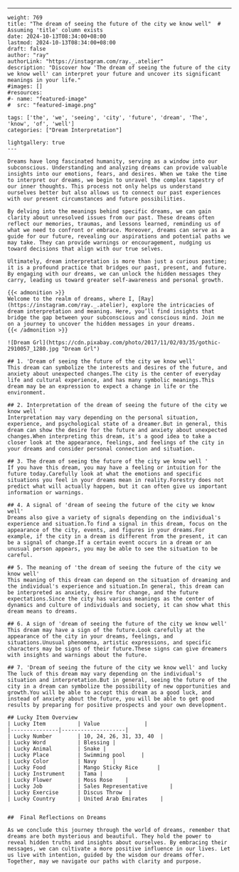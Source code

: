 ---
    weight: 769
    title: "The dream of seeing the future of the city we know well"  # Assuming 'title' column exists
    date: 2024-10-13T08:34:00+08:00
    lastmod: 2024-10-13T08:34:00+08:00
    draft: false
    author: "ray"
    authorLink: "https://instagram.com/ray._.atelier"
    description: "Discover how 'The dream of seeing the future of the city we know well' can interpret your future and uncover its significant meanings in your life."
    #images: []
    #resources:
    #- name: "featured-image"
    #  src: "featured-image.png"
    
    tags: ['the', 'we', 'seeing', 'city', 'future', 'dream', 'The', 'know', 'of', 'well']
    categories: ["Dream Interpretation"]
    
    lightgallery: true
    ---
    
    Dreams have long fascinated humanity, serving as a window into our subconscious. Understanding and analyzing dreams can provide valuable insights into our emotions, fears, and desires. When we take the time to interpret our dreams, we begin to unravel the complex tapestry of our inner thoughts. This process not only helps us understand ourselves better but also allows us to connect our past experiences with our present circumstances and future possibilities.
    
    By delving into the meanings behind specific dreams, we can gain clarity about unresolved issues from our past. These dreams often reflect our memories, traumas, and lessons learned, reminding us of what we need to confront or embrace. Moreover, dreams can serve as a guide for our future, revealing our aspirations and potential paths we may take. They can provide warnings or encouragement, nudging us toward decisions that align with our true selves.
    
    Ultimately, dream interpretation is more than just a curious pastime; it is a profound practice that bridges our past, present, and future. By engaging with our dreams, we can unlock the hidden messages they carry, leading us toward greater self-awareness and personal growth.
    
    {{< admonition >}}
    Welcome to the realm of dreams, where I, [Ray](https://instagram.com/ray._.atelier), explore the intricacies of dream interpretation and meaning. Here, you’ll find insights that bridge the gap between your subconscious and conscious mind. Join me on a journey to uncover the hidden messages in your dreams.
    {{< /admonition >}}
    
    ![Dream Grl](https://cdn.pixabay.com/photo/2017/11/02/03/35/gothic-2910057_1280.jpg "Dream Grl")
    
    ## 1. 'Dream of seeing the future of the city we know well'
    This dream can symbolize the interests and desires of the future, and anxiety about unexpected changes.The city is the center of everyday life and cultural experience, and has many symbolic meanings.This dream may be an expression to expect a change in life or the environment.
    
    ## 2. Interpretation of the dream of seeing the future of the city we know well '
    Interpretation may vary depending on the personal situation, experience, and psychological state of a dreamer.But in general, this dream can show the desire for the future and anxiety about unexpected changes.When interpreting this dream, it's a good idea to take a closer look at the appearance, feelings, and feelings of the city in your dreams and consider personal connection and situation.
    
    ## 3. The dream of seeing the future of the city we know well '
    If you have this dream, you may have a feeling or intuition for the future today.Carefully look at what the emotions and specific situations you feel in your dreams mean in reality.Forestry does not predict what will actually happen, but it can often give us important information or warnings.
    
    ## 4. A signal of 'dream of seeing the future of the city we know well'
    Dreams also give a variety of signals depending on the individual's experience and situation.To find a signal in this dream, focus on the appearance of the city, events, and figures in your dreams.For example, if the city in a dream is different from the present, it can be a signal of change.If a certain event occurs in a dream or an unusual person appears, you may be able to see the situation to be careful.
    
    ## 5. The meaning of 'the dream of seeing the future of the city we know well'
    This meaning of this dream can depend on the situation of dreaming and the individual's experience and situation.In general, this dream can be interpreted as anxiety, desire for change, and the future expectations.Since the city has various meanings as the center of dynamics and culture of individuals and society, it can show what this dream means to dreams.
    
    ## 6. A sign of 'dream of seeing the future of the city we know well'
    This dream may have a sign of the future.Look carefully at the appearance of the city in your dreams, feelings, and situations.Unusual phenomena, artistic expressions, and specific characters may be signs of their future.These signs can give dreamers with insights and warnings about the future.
    
    ## 7. 'Dream of seeing the future of the city we know well' and lucky
    The luck of this dream may vary depending on the individual's situation and interpretation.But in general, seeing the future of the city in a dream can symbolize the possibility of new opportunities and growth.You will be able to accept this dream as a good luck, and instead of anxiety about the future, you will be able to get good results by preparing for positive prospects and your own development.
    
    ## Lucky Item Overview
    | Lucky Item          | Value              |
    |---------------|--------------------|
    | Lucky Number        | 10, 24, 26, 31, 33, 40  |
    | Lucky Word          | Blessing |
    | Lucky Animal        | Snake |
    | Lucky Place         | Swimming pool     |
    | Lucky Color         | Navy     |
    | Lucky Food          | Mango Sticky Rice      |
    | Lucky Instrument    | Tama |
    | Lucky Flower        | Moss Rose    |
    | Lucky Job           | Sales Representative       |
    | Lucky Exercise      | Discus Throw  |
    | Lucky Country       | United Arab Emirates    |
    
    
    ##  Final Reflections on Dreams
    
    As we conclude this journey through the world of dreams, remember that dreams are both mysterious and beautiful. They hold the power to reveal hidden truths and insights about ourselves. By embracing their messages, we can cultivate a more positive influence in our lives. Let us live with intention, guided by the wisdom our dreams offer. Together, may we navigate our paths with clarity and purpose.
    